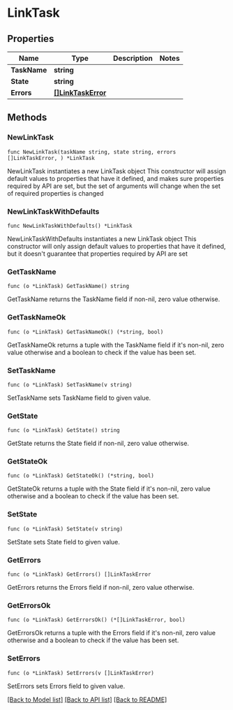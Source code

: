 # LinkTask

## Properties

Name | Type | Description | Notes
------------ | ------------- | ------------- | -------------
**TaskName** | **string** |  | 
**State** | **string** |  | 
**Errors** | [**[]LinkTaskError**](LinkTaskError.md) |  | 

## Methods

### NewLinkTask

`func NewLinkTask(taskName string, state string, errors []LinkTaskError, ) *LinkTask`

NewLinkTask instantiates a new LinkTask object
This constructor will assign default values to properties that have it defined,
and makes sure properties required by API are set, but the set of arguments
will change when the set of required properties is changed

### NewLinkTaskWithDefaults

`func NewLinkTaskWithDefaults() *LinkTask`

NewLinkTaskWithDefaults instantiates a new LinkTask object
This constructor will only assign default values to properties that have it defined,
but it doesn't guarantee that properties required by API are set

### GetTaskName

`func (o *LinkTask) GetTaskName() string`

GetTaskName returns the TaskName field if non-nil, zero value otherwise.

### GetTaskNameOk

`func (o *LinkTask) GetTaskNameOk() (*string, bool)`

GetTaskNameOk returns a tuple with the TaskName field if it's non-nil, zero value otherwise
and a boolean to check if the value has been set.

### SetTaskName

`func (o *LinkTask) SetTaskName(v string)`

SetTaskName sets TaskName field to given value.


### GetState

`func (o *LinkTask) GetState() string`

GetState returns the State field if non-nil, zero value otherwise.

### GetStateOk

`func (o *LinkTask) GetStateOk() (*string, bool)`

GetStateOk returns a tuple with the State field if it's non-nil, zero value otherwise
and a boolean to check if the value has been set.

### SetState

`func (o *LinkTask) SetState(v string)`

SetState sets State field to given value.


### GetErrors

`func (o *LinkTask) GetErrors() []LinkTaskError`

GetErrors returns the Errors field if non-nil, zero value otherwise.

### GetErrorsOk

`func (o *LinkTask) GetErrorsOk() (*[]LinkTaskError, bool)`

GetErrorsOk returns a tuple with the Errors field if it's non-nil, zero value otherwise
and a boolean to check if the value has been set.

### SetErrors

`func (o *LinkTask) SetErrors(v []LinkTaskError)`

SetErrors sets Errors field to given value.



[[Back to Model list]](../README.md#documentation-for-models) [[Back to API list]](../README.md#documentation-for-api-endpoints) [[Back to README]](../README.md)


